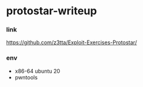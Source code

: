 # protostar-writeup

### link
https://github.com/z3tta/Exploit-Exercises-Protostar/

### env
- x86-64 ubuntu 20
- pwntools
